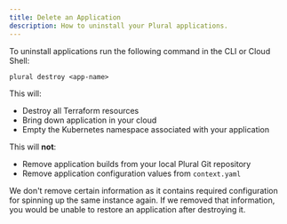 ```yaml
---
title: Delete an Application
description: How to uninstall your Plural applications.
---
```


To uninstall applications run the following command in the CLI or Cloud Shell:

```shell {% showHeader=false %}
plural destroy <app-name>
```

This will:

- Destroy all Terraform resources
- Bring down application in your cloud
- Empty the Kubernetes namespace associated with your application

This will **not**:

- Remove application builds from your local Plural Git repository
- Remove application configuration values from `context.yaml`

We don't remove certain information as it contains required configuration for spinning up
the same instance again. If we removed that information, you would be unable to restore an application after destroying it.
